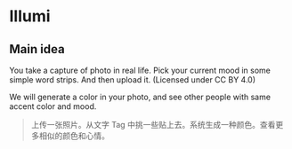 # Illumi

## Main idea

You take a capture of photo in real life. Pick your current mood in some simple word strips. And then upload it. (Licensed under CC BY 4.0)

We will generate a color in your photo, and see other people with same accent color and mood.

> 上传一张照片。从文字 Tag 中挑一些贴上去。系统生成一种颜色。查看更多相似的颜色和心情。